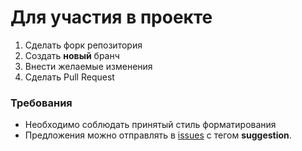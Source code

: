 # Для участия в проекте
1. Сделать форк репозитория
2. Создать **новый** бранч
3. Внести желаемые изменения
4. Сделать Pull Request

### Требования
- Необходимо соблюдать принятый стиль форматирования
- Предложения можно отправлять в [issues](https://github.com/serd2011/Guap-Rasp/issues) c тегом **suggestion**.

